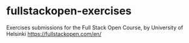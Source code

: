 # fullstackopen-exercises
Exercises submissions for the Full Stack Open Course, by University of Helsinki
https://fullstackopen.com/en/
